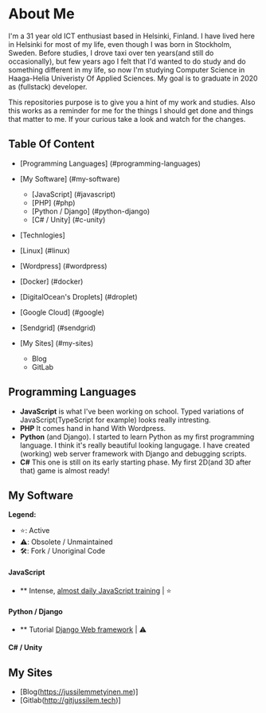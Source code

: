# About Me

I'm a 31 year old ICT enthusiast based in Helsinki, Finland. I have lived here in Helsinki for most of my life, even though I was born in Stockholm, Sweden. Before studies, I drove taxi over ten years(and still do occasionally), but few years ago I felt that I'd wanted to do study and do something different in my life, so now I'm studying Computer Science in Haaga-Helia Univeristy Of Applied Sciences. My goal is to graduate in 2020 as (fullstack) developer.

This repositories purpose is to give you a hint of my work and studies. Also this works as a reminder for me for the things I should get done and things that matter to me. If your curious take a look and watch for the changes.

## Table Of Content

* [Programming Languages] (#programming-languages)
* [My Software] (#my-software)
  * [JavaScript] (#javascript)
  * [PHP] (#php)
  * [Python / Django] (#python-django)
  * [C# / Unity] (#c-unity)
  
 * [Technlogies]
  * [Linux] (#linux)
  * [Wordpress] (#wordpress)
  * [Docker] (#docker)
  * [DigitalOcean's Droplets] (#droplet)
  * [Google Cloud] (#google)
  * [Sendgrid] (#sendgrid)

* [My Sites] (#my-sites)
  * Blog
  * GitLab

## Programming Languages
* **JavaScript** is what I've been working on school. Typed variations of JavaScript(TypeScript for example) looks really intresting.
* **PHP** It comes hand in hand With Wordpress.
* **Python** (and Django). I started to learn Python as my first programming language. I think it's really beautiful looking langugage. I have created (working) web server framework with Django and debugging scripts.
* **C#** This one is still on its early starting phase. My first 2D(and 3D after that) game is almost ready!

## My Software
**Legend:**

* ⭐️: Active
* ⚠️: Obsolete / Unmaintained
* 🛠: Fork / Unoriginal Code

#### JavaScript
* ** Intense, [almost daily JavaScript training](https://github.com/JussiLem/automatic-waddle) | ⭐️ 
#### Python / Django
* ** Tutorial [Django Web framework](https://github.com/JussiLem/didactic-octo-fortnight) | ⚠️

#### C# / Unity

## My Sites

* [Blog(https://jussilemmetyinen.me)]
* [Gitlab(http://gitjussilem.tech)]
